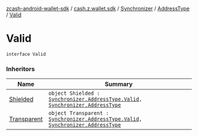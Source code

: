 [zcash-android-wallet-sdk](../../../index.md) / [cash.z.wallet.sdk](../../index.md) / [Synchronizer](../index.md) / [AddressType](index.md) / [Valid](./-valid.md)

# Valid

`interface Valid`

### Inheritors

| Name | Summary |
|---|---|
| [Shielded](-shielded.md) | `object Shielded : `[`Synchronizer.AddressType.Valid`](./-valid.md)`, `[`Synchronizer.AddressType`](index.md) |
| [Transparent](-transparent.md) | `object Transparent : `[`Synchronizer.AddressType.Valid`](./-valid.md)`, `[`Synchronizer.AddressType`](index.md) |
